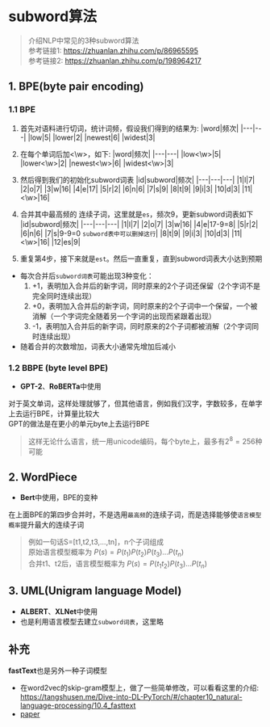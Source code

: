 # subword算法

> 介绍NLP中常见的3种subword算法  
> 参考链接1: https://zhuanlan.zhihu.com/p/86965595  
> 参考链接2: https://zhuanlan.zhihu.com/p/198964217  

## 1. BPE(byte pair encoding)
### 1.1 BPE
1. 首先对语料进行切词，统计词频，假设我们得到的结果为:
|word|频次|
|---|---|
|low|5|
|lower|2|
|newest|6|
|widest|3|

2. 在每个单词后加<\w>，如下:
|word|频次|
|---|---|
|low<\w>|5|
|lower<\w>|2|
|newest<\w>|6|
|widest<\w>|3|

3. 然后得到我们的初始化subword词表
|id|subword|频次|
|---|---|---|
|1|l|7|
|2|o|7|
|3|w|16|
|4|e|17|
|5|r|2|
|6|n|6|
|7|s|9|
|8|t|9|
|9|i|3|
|10|d|3|
|11|<\w>|16|

4. 合并其中最高频的 连续子词，这里就是`es`，频次9，更新subword词表如下
|id|subword|频次|
|---|---|---|
|1|l|7|
|2|o|7|
|3|w|16|
|4|e|17-9=8|
|5|r|2|
|6|n|6|
|7|s|9-9=0 `subword表中可以删掉这行`|
|8|t|9|
|9|i|3|
|10|d|3|
|11|<\w>|16|
|12|es|9|

5. 重复第4步，接下来就是`est`。然后一直重复，直到subword词表大小达到预期

- 每次合并后`subword词表`可能出现3种变化：
    1. +1，表明加入合并后的新字词，同时原来的2个子词还保留（2个字词不是完全同时连续出现）
    2. +0，表明加入合并后的新字词，同时原来的2个子词中一个保留，一个被消解（一个字词完全随着另一个字词的出现而紧跟着出现）
    3. -1，表明加入合并后的新字词，同时原来的2个子词都被消解（2个字词同时连续出现）
- 随着合并的次数增加，词表大小通常先增加后减小

### 1.2 BBPE (byte level BPE)
- **GPT-2**、**RoBERTa**中使用

对于英文单词，这样处理就够了，但其他语言，例如我们汉字，字数较多，在单字上去运行BPE，计算量比较大  
GPT的做法是在更小的单元byte上去运行BPE  
> 这样无论什么语言，统一用unicode编码，每个byte上，最多有$2^8=256$种可能

## 2. WordPiece
- **Bert**中使用，BPE的变种

在上面BPE的第四步合并时，不是选用`最高频`的连续子词，而是选择能够使`语言模型概率`提升最大的连续子词
> 例如一句话S=[t1,t2,t3,...,tn]，n个子词组成  
> 原始语言模型概率为 $P(s) = P(t_1)P(t_2)P(t_3)...P(t_n)$  
> 合并t1、t2后，语言模型概率为 $P(s) = P(t_1t_2)P(t_3)...P(t_n)$  

## 3. UML(Unigram language Model)
- **ALBERT**、**XLNet**中使用
- 也是利用语言模型去建立`subword词表`，这里略

## 补充
**fastText**也是另外一种子词模型
- 在word2vec的skip-gram模型上，做了一些简单修改，可以看看这里的介绍: https://tangshusen.me/Dive-into-DL-PyTorch/#/chapter10_natural-language-processing/10.4_fasttext
- [paper](https://arxiv.org/pdf/1607.01759.pdf)